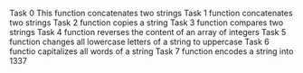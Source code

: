 Task 0 This function concatenates two strings
Task 1 function concatenates two strings
Task 2 function copies a string
Task 3 function compares two strings
Task 4 function reverses the content of an array of integers
Task 5 function changes all lowercase letters of a string to uppercase
Task 6 functio capitalizes all words of a string
Task 7 function encodes a string into 1337
